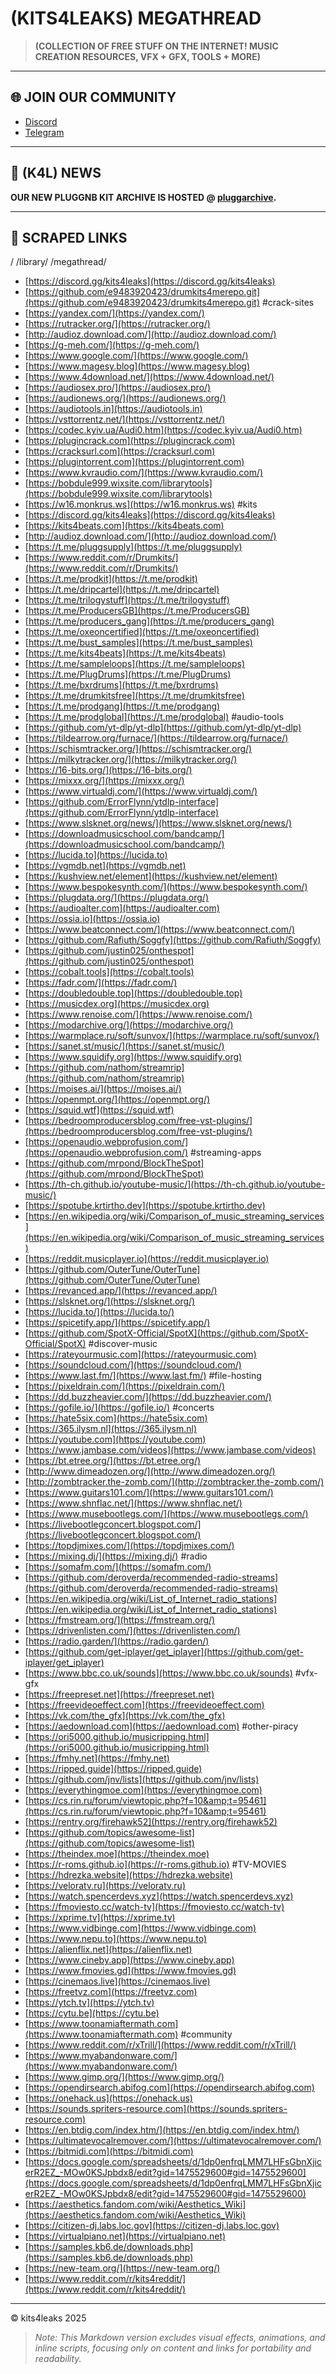 ﻿# **(KITS4LEAKS) MEGATHREAD**

> **(COLLECTION OF FREE STUFF ON THE INTERNET! MUSIC CREATION RESOURCES, VFX + GFX, TOOLS + MORE)**

---

## 🌐 JOIN OUR COMMUNITY
- [Discord](https://discord.gg/kits4leaks)
- [Telegram](https://t.me/+FDbUFVvalN1hZTcx)

---

## 📢 (K4L) NEWS
**OUR NEW PLUGGNB KIT ARCHIVE IS HOSTED @ [pluggarchive](https://drive.google.com/drive/folders/1mZdDdwZauWfAUTpZrxm6gADDIzX1F8ry).**

---

## 🔗 SCRAPED LINKS

/
/library/
/megathread/
- [https://discord.gg/kits4leaks](https://discord.gg/kits4leaks)
- [https://github.com/e9483920423/drumkits4merepo.git](https://github.com/e9483920423/drumkits4merepo.git)
#crack-sites
- [https://yandex.com/](https://yandex.com/)
- [https://rutracker.org/](https://rutracker.org/)
- [http://audioz.download.com/](http://audioz.download.com/)
- [https://g-meh.com/](https://g-meh.com/)
- [https://www.google.com/](https://www.google.com/)
- [https://www.magesy.blog](https://www.magesy.blog)
- [https://www.4download.net/](https://www.4download.net/)
- [https://audiosex.pro/](https://audiosex.pro/)
- [https://audionews.org/](https://audionews.org/)
- [https://audiotools.in](https://audiotools.in)
- [https://vsttorrentz.net/](https://vsttorrentz.net/)
- [https://codec.kyiv.ua/Audi0.htm](https://codec.kyiv.ua/Audi0.htm)
- [https://plugincrack.com](https://plugincrack.com)
- [https://cracksurl.com](https://cracksurl.com)
- [https://plugintorrent.com](https://plugintorrent.com)
- [https://www.kvraudio.com/](https://www.kvraudio.com/)
- [https://bobdule999.wixsite.com/librarytools](https://bobdule999.wixsite.com/librarytools)
- [https://w16.monkrus.ws](https://w16.monkrus.ws)
#kits
- [https://discord.gg/kits4leaks](https://discord.gg/kits4leaks)
- [https://kits4beats.com](https://kits4beats.com)
- [http://audioz.download.com/](http://audioz.download.com/)
- [https://t.me/pluggsupply](https://t.me/pluggsupply)
- [https://www.reddit.com/r/Drumkits/](https://www.reddit.com/r/Drumkits/)
- [https://t.me/prodkit](https://t.me/prodkit)
- [https://t.me/dripcartel](https://t.me/dripcartel)
- [https://t.me/trilogystuff](https://t.me/trilogystuff)
- [https://t.me/ProducersGB](https://t.me/ProducersGB)
- [https://t.me/producers_gang](https://t.me/producers_gang)
- [https://t.me/oxeoncertified](https://t.me/oxeoncertified)
- [https://t.me/bust_samples](https://t.me/bust_samples)
- [https://t.me/kits4beats](https://t.me/kits4beats)
- [https://t.me/sampleloops](https://t.me/sampleloops)
- [https://t.me/PlugDrums](https://t.me/PlugDrums)
- [https://t.me/bxrdrums](https://t.me/bxrdrums)
- [https://t.me/drumkitsfree](https://t.me/drumkitsfree)
- [https://t.me/prodgang](https://t.me/prodgang)
- [https://t.me/prodglobal](https://t.me/prodglobal)
#audio-tools
- [https://github.com/yt-dlp/yt-dlp](https://github.com/yt-dlp/yt-dlp)
- [https://tildearrow.org/furnace/](https://tildearrow.org/furnace/)
- [https://schismtracker.org/](https://schismtracker.org/)
- [https://milkytracker.org/](https://milkytracker.org/)
- [https://16-bits.org/](https://16-bits.org/)
- [https://mixxx.org/](https://mixxx.org/)
- [https://www.virtualdj.com/](https://www.virtualdj.com/)
- [https://github.com/ErrorFlynn/ytdlp-interface](https://github.com/ErrorFlynn/ytdlp-interface)
- [https://www.slsknet.org/news/](https://www.slsknet.org/news/)
- [https://downloadmusicschool.com/bandcamp/](https://downloadmusicschool.com/bandcamp/)
- [https://lucida.to](https://lucida.to)
- [https://vgmdb.net](https://vgmdb.net)
- [https://kushview.net/element](https://kushview.net/element)
- [https://www.bespokesynth.com/](https://www.bespokesynth.com/)
- [https://plugdata.org/](https://plugdata.org/)
- [https://audioalter.com](https://audioalter.com)
- [https://ossia.io](https://ossia.io)
- [https://www.beatconnect.com/](https://www.beatconnect.com/)
- [https://github.com/Rafiuth/Soggfy](https://github.com/Rafiuth/Soggfy)
- [https://github.com/justin025/onthespot](https://github.com/justin025/onthespot)
- [https://cobalt.tools](https://cobalt.tools)
- [https://fadr.com/](https://fadr.com/)
- [https://doubledouble.top](https://doubledouble.top)
- [https://musicdex.org](https://musicdex.org)
- [https://www.renoise.com/](https://www.renoise.com/)
- [https://modarchive.org/](https://modarchive.org/)
- [https://warmplace.ru/soft/sunvox/](https://warmplace.ru/soft/sunvox/)
- [https://sanet.st/music/](https://sanet.st/music/)
- [https://www.squidify.org](https://www.squidify.org)
- [https://github.com/nathom/streamrip](https://github.com/nathom/streamrip)
- [https://moises.ai/](https://moises.ai/)
- [https://openmpt.org/](https://openmpt.org/)
- [https://squid.wtf](https://squid.wtf)
- [https://bedroomproducersblog.com/free-vst-plugins/](https://bedroomproducersblog.com/free-vst-plugins/)
- [https://openaudio.webprofusion.com/](https://openaudio.webprofusion.com/)
#streaming-apps
- [https://github.com/mrpond/BlockTheSpot](https://github.com/mrpond/BlockTheSpot)
- [https://th-ch.github.io/youtube-music/](https://th-ch.github.io/youtube-music/)
- [https://spotube.krtirtho.dev](https://spotube.krtirtho.dev)
- [https://en.wikipedia.org/wiki/Comparison_of_music_streaming_services](https://en.wikipedia.org/wiki/Comparison_of_music_streaming_services)
- [https://reddit.musicplayer.io](https://reddit.musicplayer.io)
- [https://github.com/OuterTune/OuterTune](https://github.com/OuterTune/OuterTune)
- [https://revanced.app/](https://revanced.app/)
- [https://slsknet.org/](https://slsknet.org/)
- [https://lucida.to/](https://lucida.to/)
- [https://spicetify.app/](https://spicetify.app/)
- [https://github.com/SpotX-Official/SpotX](https://github.com/SpotX-Official/SpotX)
#discover-music
- [https://rateyourmusic.com](https://rateyourmusic.com)
- [https://soundcloud.com/](https://soundcloud.com/)
- [https://www.last.fm/](https://www.last.fm/)
#file-hosting
- [https://pixeldrain.com/](https://pixeldrain.com/)
- [https://dd.buzzheavier.com/](https://dd.buzzheavier.com/)
- [https://gofile.io/](https://gofile.io/)
#concerts
- [https://hate5six.com](https://hate5six.com)
- [https://365.ilysm.nl](https://365.ilysm.nl)
- [https://youtube.com](https://youtube.com)
- [https://www.jambase.com/videos](https://www.jambase.com/videos)
- [https://bt.etree.org/](https://bt.etree.org/)
- [http://www.dimeadozen.org/](http://www.dimeadozen.org/)
- [http://zombtracker.the-zomb.com/](http://zombtracker.the-zomb.com/)
- [https://www.guitars101.com/](https://www.guitars101.com/)
- [https://www.shnflac.net/](https://www.shnflac.net/)
- [https://www.musebootlegs.com/](https://www.musebootlegs.com/)
- [https://livebootlegconcert.blogspot.com/](https://livebootlegconcert.blogspot.com/)
- [https://topdjmixes.com/](https://topdjmixes.com/)
- [https://mixing.dj/](https://mixing.dj/)
#radio
- [https://somafm.com/](https://somafm.com/)
- [https://github.com/deroverda/recommended-radio-streams](https://github.com/deroverda/recommended-radio-streams)
- [https://en.wikipedia.org/wiki/List_of_Internet_radio_stations](https://en.wikipedia.org/wiki/List_of_Internet_radio_stations)
- [https://fmstream.org/](https://fmstream.org/)
- [https://drivenlisten.com/](https://drivenlisten.com/)
- [https://radio.garden/](https://radio.garden/)
- [https://github.com/get-iplayer/get_iplayer](https://github.com/get-iplayer/get_iplayer)
- [https://www.bbc.co.uk/sounds](https://www.bbc.co.uk/sounds)
#vfx-gfx
- [https://freepreset.net](https://freepreset.net)
- [https://freevideoeffect.com](https://freevideoeffect.com)
- [https://vk.com/the_gfx](https://vk.com/the_gfx)
- [https://aedownload.com](https://aedownload.com)
#other-piracy
- [https://ori5000.github.io/musicripping.html](https://ori5000.github.io/musicripping.html)
- [https://fmhy.net](https://fmhy.net)
- [https://ripped.guide](https://ripped.guide)
- [https://github.com/jnv/lists](https://github.com/jnv/lists)
- [https://everythingmoe.com](https://everythingmoe.com)
- [https://cs.rin.ru/forum/viewtopic.php?f=10&amp;t=95461](https://cs.rin.ru/forum/viewtopic.php?f=10&amp;t=95461)
- [https://rentry.org/firehawk52](https://rentry.org/firehawk52)
- [https://github.com/topics/awesome-list](https://github.com/topics/awesome-list)
- [https://theindex.moe](https://theindex.moe)
- [https://r-roms.github.io](https://r-roms.github.io)
#TV-MOVIES
- [https://hdrezka.website](https://hdrezka.website)
- [https://veloratv.ru](https://veloratv.ru)
- [https://watch.spencerdevs.xyz](https://watch.spencerdevs.xyz)
- [https://fmoviesto.cc/watch-tv](https://fmoviesto.cc/watch-tv)
- [https://xprime.tv](https://xprime.tv)
- [https://www.vidbinge.com](https://www.vidbinge.com)
- [https://www.nepu.to](https://www.nepu.to)
- [https://alienflix.net](https://alienflix.net)
- [https://www.cineby.app](https://www.cineby.app)
- [https://www.fmovies.gd](https://www.fmovies.gd)
- [https://cinemaos.live](https://cinemaos.live)
- [https://freetvz.com](https://freetvz.com)
- [https://ytch.tv](https://ytch.tv)
- [https://cytu.be](https://cytu.be)
- [https://www.toonamiaftermath.com](https://www.toonamiaftermath.com)
#community
- [https://www.reddit.com/r/xTrill/](https://www.reddit.com/r/xTrill/)
- [https://www.myabandonware.com/](https://www.myabandonware.com/)
- [https://www.gimp.org/](https://www.gimp.org/)
- [https://opendirsearch.abifog.com](https://opendirsearch.abifog.com)
- [https://onehack.us](https://onehack.us)
- [https://sounds.spriters-resource.com](https://sounds.spriters-resource.com)
- [https://en.btdig.com/index.htm/](https://en.btdig.com/index.htm/)
- [https://ultimatevocalremover.com/](https://ultimatevocalremover.com/)
- [https://bitmidi.com](https://bitmidi.com)
- [https://docs.google.com/spreadsheets/d/1dp0enfrqLMM7LHFsGbnXjicerR2EZ_-MOw0KSJpbdx8/edit?gid=1475529600#gid=1475529600](https://docs.google.com/spreadsheets/d/1dp0enfrqLMM7LHFsGbnXjicerR2EZ_-MOw0KSJpbdx8/edit?gid=1475529600#gid=1475529600)
- [https://aesthetics.fandom.com/wiki/Aesthetics_Wiki](https://aesthetics.fandom.com/wiki/Aesthetics_Wiki)
- [https://citizen-dj.labs.loc.gov](https://citizen-dj.labs.loc.gov)
- [https://virtualpiano.net](https://virtualpiano.net)
- [https://samples.kb6.de/downloads.php](https://samples.kb6.de/downloads.php)
- [https://new-team.org/](https://new-team.org/)
- [https://www.reddit.com/r/kits4reddit/](https://www.reddit.com/r/kits4reddit/)

---
© kits4leaks 2025

> *Note: This Markdown version excludes visual effects, animations, and inline scripts, focusing only on content and links for portability and readability.*
